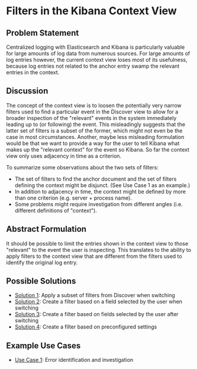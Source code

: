 # Filters in the Kibana Context View

## Problem Statement

Centralized logging with Elasticsearch and Kibana is particularly valuable for 
large amounts of log data from numerous sources. For large amounts of log 
entries however, the current context view loses most of its usefulness, because 
log entries not related to the anchor entry swamp the relevant entries in the 
context.

## Discussion

The concept of the context view is to loosen the potentially very narrow 
filters used to find a particular event in the Discover view to allow for a 
broader inspection of the "relevant" events in the system immediately leading 
up to (or following) the event. This misleadingly suggests that the latter set 
of filters is a subset of the former, which might not even be the case in most 
circumstances. Another, maybe less misleading formulation would be that we want 
to provide a way for the user to tell Kibana what makes up the "relevant 
context" for the event so Kibana. So far the context view only uses adjacency 
in time as a criterion.

To summarize some observations about the two sets of filters:

* The set of filters to find the anchor document and the set of filters 
  defining the context might be disjunct. (See Use Case 1 as an example.)
* In addition to adjacency in time, the context might be defined by more than 
  one criterion (e.g. server + process name).
* Some problems might require investigation from different angles (i.e. 
  different definitions of "context").

## Abstract Formulation

It should be possible to limit the entries shown in the context view to those
"relevant" to the event the user is inspecting. This translates to the ability
to apply filters to the context view that are different from the filters used
to identify the original log entry.

## Possible Solutions

* [Solution 1](./solution-candidates/candidate-1.md): Apply a subset of filters 
  from Discover when switching
* [Solution 2](./solution-candidates/candidate-2.md): Create a filter based on 
  a field selected by the user when switching
* [Solution 3](./solution-candidates/candidate-3.md): Create a filter based on 
  fields selected by the user after switching
* [Solution 4](./solution-candidates/candidate-4.md): Create a filter based on 
  preconfigured settings

## Example Use Cases

* [Use Case 1](./use-cases/use-case-1.md): Error identification and investigation
